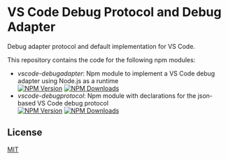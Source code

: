 # VS Code Debug Protocol and Debug Adapter

Debug adapter protocol and default implementation for VS Code.

This repository contains the code for the following npm modules:

* _vscode-debugadapter_: Npm module to implement a VS Code debug adapter using Node.js as a runtime<br>
[![NPM Version](https://img.shields.io/npm/v/vscode-debugadapter.svg)](https://npmjs.org/package/vscode-debugadapter)
[![NPM Downloads](https://img.shields.io/npm/dm/vscode-debugadapter.svg)](https://npmjs.org/package/vscode-debugadapter)
* _vscode-debugprotocol_: Npm module with declarations for the json-based VS Code debug protocol<br>
[![NPM Version](https://img.shields.io/npm/v/vscode-debugprotocol.svg)](https://npmjs.org/package/vscode-debugprotocol)
[![NPM Downloads](https://img.shields.io/npm/dm/vscode-debugprotocol.svg)](https://npmjs.org/package/vscode-debugprotocol)

## License

[MIT](https://github.com/Microsoft/vscode-languageserver-node/blob/master/License.txt)